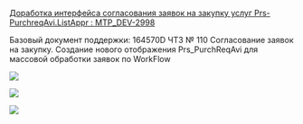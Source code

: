 [Доработка интерфейса согласования заявок на закупку услуг Prs-PurchreqAvi.ListAppr : MTP_DEV-2998](https://yt.surgutneftegas.ru:4443/issue/MTP_DEV-2998)

Базовый документ поддержки:
164570D ЧТЗ № 110 Cогласование заявок на закупку. Создание нового отображения  Prs_PurchReqAvi для массовой обработки заявок по WorkFlow

![](msedge_aSFmt0QlpY.png)

![](WINWORD_vkbTrxMJQ9.png)

![](Pasted%20image%2020250630102848.png)


